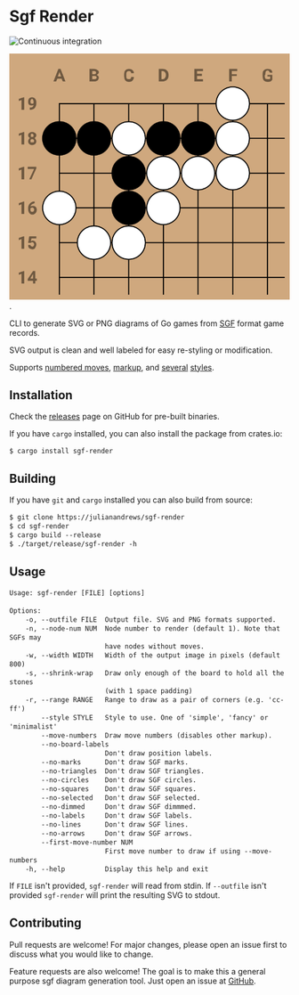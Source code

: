 # Sgf Render

![Continuous integration](https://github.com/julianandrews/sgf-render/workflows/Continuous%20integration/badge.svg)

![Cho Chikun Elementary, Problem 45](demo/prob45.svg).

CLI to generate SVG or PNG diagrams of Go games from
[SGF](https://www.red-bean.com/sgf/) format game records.

SVG output is clean and well labeled for easy re-styling or modification.

Supports [numbered
moves](https://raw.githubusercontent.com/julianandrews/sgf-render/master/demo/simple-numbered.svg),
[markup](https://raw.githubusercontent.com/julianandrews/sgf-render/master/demo/markup.svg),
and
[several](https://raw.githubusercontent.com/julianandrews/sgf-render/master/demo/minimalist-numbered.svg)
[styles](https://raw.githubusercontent.com/julianandrews/sgf-render/master/demo/prob45-fancy.svg).

## Installation

Check the [releases](https://github.com/julianandrews/sgf-render/releases) page
on GitHub for pre-built binaries.

If you have `cargo` installed, you can also install the package from crates.io:

```
$ cargo install sgf-render
```

## Building

If you have `git` and `cargo` installed you can also build from source:

```
$ git clone https://julianandrews/sgf-render
$ cd sgf-render
$ cargo build --release
$ ./target/release/sgf-render -h
```

## Usage

```
Usage: sgf-render [FILE] [options]

Options:
    -o, --outfile FILE  Output file. SVG and PNG formats supported.
    -n, --node-num NUM  Node number to render (default 1). Note that SGFs may
                        have nodes without moves.
    -w, --width WIDTH   Width of the output image in pixels (default 800)
    -s, --shrink-wrap   Draw only enough of the board to hold all the stones
                        (with 1 space padding)
    -r, --range RANGE   Range to draw as a pair of corners (e.g. 'cc-ff')
        --style STYLE   Style to use. One of 'simple', 'fancy' or 'minimalist'
        --move-numbers  Draw move numbers (disables other markup).
        --no-board-labels
                        Don't draw position labels.
        --no-marks      Don't draw SGF marks.
        --no-triangles  Don't draw SGF triangles.
        --no-circles    Don't draw SGF circles.
        --no-squares    Don't draw SGF squares.
        --no-selected   Don't draw SGF selected.
        --no-dimmed     Don't draw SGF dimmmed.
        --no-labels     Don't draw SGF labels.
        --no-lines      Don't draw SGF lines.
        --no-arrows     Don't draw SGF arrows.
        --first-move-number NUM
                        First move number to draw if using --move-numbers
    -h, --help          Display this help and exit
```

If `FILE` isn't provided, `sgf-render` will read from stdin. If `--outfile`
isn't provided `sgf-render` will print the resulting SVG to stdout.

## Contributing
Pull requests are welcome! For major changes, please open an issue first to
discuss what you would like to change.

Feature requests are also welcome! The goal is to make this a general purpose
sgf diagram generation tool. Just open an issue at
[GitHub](https://github.com/julianandrews/sgf-render/issues).
